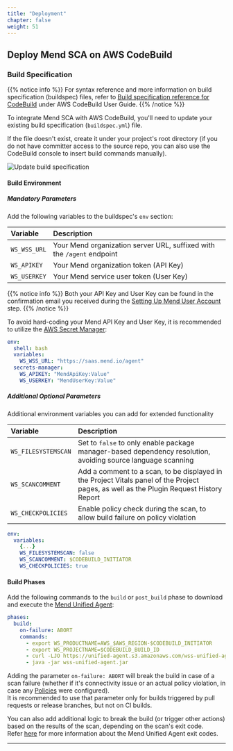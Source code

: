 ```yaml
---
title: "Deployment"
chapter: false
weight: 51
---
```


## Deploy Mend SCA on AWS CodeBuild

### Build Specification

{{% notice info %}}
For syntax reference and more information on build specification (buildspec) files, refer to [Build specification reference for CodeBuild](https://docs.aws.amazon.com/codebuild/latest/userguide/build-spec-ref.html) under AWS CodeBuild User Guide.
{{% /notice %}}

To integrate Mend SCA with AWS CodeBuild, you'll need to update your existing build specification (`buildspec.yml`) file.  

If the file doesn't exist, create it under your project's root directory (if you do not have committer access to the source repo, you can also use the CodeBuild console to insert build commands manually).  

![Update build specification](/images/mend-sca/mend-sca-update-buildspec.png)

#### Build Environment
##### Mandatory Parameters
Add the following variables to the buildspec's `env` section:  

| Variable | Description |
|:----|:----|
| `WS_WSS_URL` | Your Mend organization server URL, suffixed with the `/agent` endpoint |
| `WS_APIKEY` | Your Mend organization token (API Key) |
| `WS_USERKEY` | Your Mend service user token (User Key) |

{{% notice info %}}
Both your API Key and User Key can be found in the confirmation email you received during the [Setting Up Mend User Account](/2_prerequisites/10_setup_mend_account.html) step.
{{% /notice %}}

To avoid hard-coding your Mend API Key and User Key, it is recommended to utilize the [AWS Secret Manager](https://aws.amazon.com/about-aws/whats-new/2019/11/aws-codebuild-adds-support-for-aws-secrets-manager/):  

```yaml
env:
  shell: bash
  variables:
    WS_WSS_URL: "https://saas.mend.io/agent"
  secrets-manager:
    WS_APIKEY: "MendApiKey:Value"
    WS_USERKEY: "MendUserKey:Value"
```

##### Additional Optional Parameters
Additional environment variables you can add for extended functionality

| Variable | Description                                                                                                                               |
|:----|:------------------------------------------------------------------------------------------------------------------------------------------|
| `WS_FILESYSTEMSCAN` | Set to `false` to only enable package manager-based dependency resolution, avoiding source language scanning                              |
| `WS_SCANCOMMENT` | Add a comment to a scan, to be displayed in the Project Vitals panel of the Project pages, as well as the Plugin Request History Report |
| `WS_CHECKPOLICIES` | Enable policy check during the scan, to allow build failure on policy violation                                                           |

```yaml
env:
  variables:
    {...}
    WS_FILESYSTEMSCAN: false
    WS_SCANCOMMENT: $CODEBUILD_INITIATOR
    WS_CHECKPOLICIES: true
```

#### Build Phases
Add the following commands to the `build` or `post_build` phase to download and execute the [Mend Unified Agent](https://docs.mend.io/bundle/unified_agent/page/getting_started_with_the_unified_agent.html):

```yaml
phases:
  build:
    on-failure: ABORT
    commands:
      - export WS_PRODUCTNAME=AWS_$AWS_REGION-$CODEBUILD_INITIATOR
      - export WS_PROJECTNAME=$CODEBUILD_BUILD_ID
      - curl -LJO https://unified-agent.s3.amazonaws.com/wss-unified-agent.jar
      - java -jar wss-unified-agent.jar
```

Adding the parameter `on-failure: ABORT` will break the build in case of a scan failure (whether if it's connectivity issue or an actual policy violation, in case any [Policies](https://docs.mend.io/bundle/sca_user_guide/page/managing_automated_policies.html) were configured).  
It is recommended to use that parameter only for builds triggered by pull requests or release branches, but not on CI builds.  

You can also add additional logic to break the build (or trigger other actions) based on the results of the scan, depending on the scan's exit code.  
Refer [here](https://docs.mend.io/bundle/unified_agent/page/exit_codes.html) for more information about the Mend Unified Agent exit codes.  

<hr>
